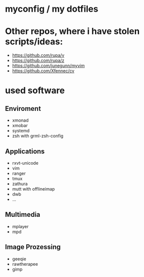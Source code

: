 myconfig / my dotfiles
======================

# Other repos, where i have stolen scripts/ideas:
- https://github.com/rupa/v
- https://github.com/rupa/z
- https://github.com/junegunn/myvim
- https://github.com/Xfennec/cv


# used software
## Enviroment
- xmonad
- xmobar
- systemd
- zsh with grml-zsh-config

## Applications
- rxvt-unicode
- vim
- ranger
- tmux
- zathura
- mutt with offlineimap
- dwb
- ...

## Multimedia
- mplayer
- mpd

## Image Prozessing
- geeqie
- rawtherapee
- gimp

<!--- vim: set ft=md : -->
